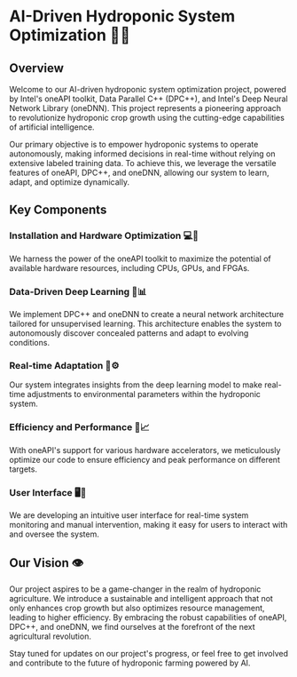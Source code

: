 # AI-Driven Hydroponic System Optimization 🌱🤖

## Overview

Welcome to our AI-driven hydroponic system optimization project, powered by Intel's oneAPI toolkit, Data Parallel C++ (DPC++), and Intel's Deep Neural Network Library (oneDNN). This project represents a pioneering approach to revolutionize hydroponic crop growth using the cutting-edge capabilities of artificial intelligence.

Our primary objective is to empower hydroponic systems to operate autonomously, making informed decisions in real-time without relying on extensive labeled training data. To achieve this, we leverage the versatile features of oneAPI, DPC++, and oneDNN, allowing our system to learn, adapt, and optimize dynamically.

## Key Components

### Installation and Hardware Optimization 💻🔧

We harness the power of the oneAPI toolkit to maximize the potential of available hardware resources, including CPUs, GPUs, and FPGAs.

### Data-Driven Deep Learning 🧠📊

We implement DPC++ and oneDNN to create a neural network architecture tailored for unsupervised learning. This architecture enables the system to autonomously discover concealed patterns and adapt to evolving conditions.

### Real-time Adaptation 🔄⚙️

Our system integrates insights from the deep learning model to make real-time adjustments to environmental parameters within the hydroponic system.

### Efficiency and Performance 🚀📈

With oneAPI's support for various hardware accelerators, we meticulously optimize our code to ensure efficiency and peak performance on different targets.

### User Interface 🖥️📱

We are developing an intuitive user interface for real-time system monitoring and manual intervention, making it easy for users to interact with and oversee the system.

## Our Vision 👁️

Our project aspires to be a game-changer in the realm of hydroponic agriculture. We introduce a sustainable and intelligent approach that not only enhances crop growth but also optimizes resource management, leading to higher efficiency. By embracing the robust capabilities of oneAPI, DPC++, and oneDNN, we find ourselves at the forefront of the next agricultural revolution.

Stay tuned for updates on our project's progress, or feel free to get involved and contribute to the future of hydroponic farming powered by AI.
